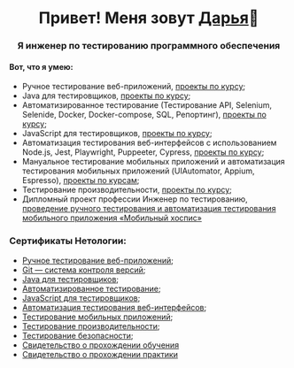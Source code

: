 <h1 align="center">Привет! Меня зовут <a href="https://taplink.cc/dashamuraveva" target="_blank">Дарья</a>👋 
<h3 align="center">Я инженер по тестированию программного обеспечения </ h3>
<h4>Вот, что я умею:</h4>
<ul>
 <li>Ручное тестирование веб-приложений, <a href="https://github.com/Darya9810/Darya9810/blob/main/HomeworkIntroductiontoTesting.md">проекты по курсу</a>;</li>
 <li>Java для тестировщиков, <a href="https://github.com/Darya9810/Darya9810/blob/main/JavaTesterHomework.md">проекты по курсу</a>;</li>
 <li>Автоматизированное тестирование (Тестирование API, Selenium, Selenide, Docker, Docker-compose, SQL, Репортинг), <a href="https://github.com/Darya9810/Darya9810/blob/main/HomeworkAutomatedTesting.md">проекты по курсу</a>;</li>
 <li>JavaScript для тестировщиков, <a href="https://github.com/Darya9810/bjs-2-homeworks.git">проекты по курсу</a>;</li>
 <li>Автоматизация тестирования веб-интерфейсов с использованием Node.js, Jest, Playwright, Puppeeter, Cypress, <a href="https://github.com/Darya9810/Darya9810/blob/main/HomeworkTestingOfWebInterfaces.md">проекты по курсу</a>;</li>
 <li>Мануальное тестирование мобильных приложений и автоматизация тестирования мобильных приложений (UIAutomator, Appium, Espresso), <a href="https://github.com/Darya9810/Darya9810/blob/main/MobileAppTestingCourse.md">проекты по курсам</a>;</li>
 <li>Тестирование производительности, <a href="https://github.com/Darya9810/Darya9810/blob/main/PerformanceTestingCourse.md">проекты по курсу</a>;</li>
 <li>Дипломный проект профессии Инженер по тестированию, <a href="https://github.com/Darya9810/Diplom.git">проведение ручного тестирования и автоматизация тестирования мобильного приложения «Мобильный хоспис»</a></li>
</ul>
<h3>Сертификаты Нетологии:</h3>
<ul>
 <li><a href="https://drive.google.com/file/d/13OSx7ycglbKEJQVeuZHdyC3J6kMJzqEP/view?usp=sharing">Ручное тестирование веб-приложений</a>;</li>
 <li><a href="https://drive.google.com/file/d/1De1LkzdbiLaM0hoVDRj9NQNA2tlAL_Cr/view?usp=sharing">Git — система контроля версий</a>;</li>
 <li><a href="https://drive.google.com/file/d/1KQxDKLS6T6wB1EcKscFnNi1PoV4xxfu4/view?usp=sharing">Java для тестировщиков</a>;</li>
 <li><a href="https://drive.google.com/file/d/11ivIiMHH5p28hw0YZkubc8GGdc-ZlEgj/view?usp=sharing">Автоматизированное тестирование</a>;</li>
 <li><a href="https://drive.google.com/file/d/1LRN0js73qSts9XNlzI90CtPXQkHNpaP-/view?usp=sharing">JavaScript для тестировщиков</a>;</li>
 <li><a href="https://drive.google.com/file/d/1frD0tCeX3uBvmGiHyEBhP04Tza4tsFMx/view?usp=sharing">Автоматизация тестирования веб-интерфейсов</a>;</li>
 <li><a href="https://drive.google.com/file/d/1BIbBxoe0fn0HxNzbPAlJnGXxeWwFf7Av/view?usp=sharing">Тестирование мобильных приложений</a>;</li>
 <li><a href="https://drive.google.com/file/d/1bhxK2tICKzawaGGNZGnSPOUu8ISrs1R0/view?usp=sharing">Тестирование производительности</a>;</li>
 <li><a href="https://drive.google.com/file/d/1clMFoYsdOFYTNlyr70CFbRR24gwTmq_8/view?usp=sharing">Тестирование безопасности</a>;</li>
 <li><a href="https://docs.google.com/document/d/1XIqRrF_vcLcJHGb0QNojr-zuMiAIwPsv/edit?usp=sharing&ouid=106571176334050516861&rtpof=true&sd=true">Свидетельство о прохождении обучения</a></li>
 <li><a href="https://drive.google.com/file/d/1HGimtE3Vcq30likj1CtQGmbBUMH8P57U/view?usp=sharing">Свидетельство о прохождении практики</a></li>
</ul> 

<!--
**Darya9810/Darya9810** is a ✨ _special_ ✨ repository because its `README.md` (this file) appears on your GitHub profile.

Here are some ideas to get you started:

- 🔭 I’m currently working on ...
- 🌱 I’m currently learning ...
- 👯 I’m looking to collaborate on ...
- 🤔 I’m looking for help with ...
- 💬 Ask me about ...
- 📫 How to reach me: ...
- 😄 Pronouns: ...
- ⚡ Fun fact: ...
-->
